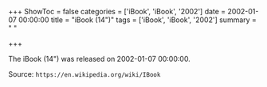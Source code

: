 +++
ShowToc = false
categories = ['iBook', 'iBook', '2002']
date = 2002-01-07 00:00:00
title = "iBook (14\")"
tags = ['iBook', 'iBook', '2002']
summary = " "

+++

The iBook (14") was released on 2002-01-07 00:00:00.

Source: `https://en.wikipedia.org/wiki/IBook`


